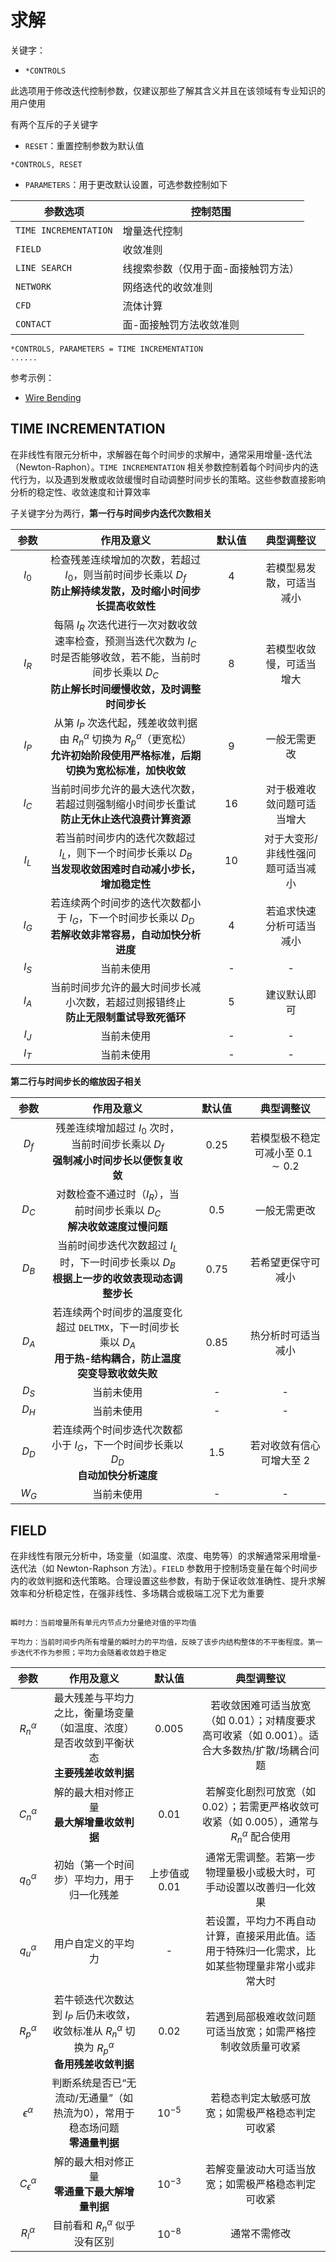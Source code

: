 # 求解

关键字：

- `*CONTROLS`

此选项用于修改迭代控制参数，仅建议那些了解其含义并且在该领域有专业知识的用户使用

有两个互斥的子关键字

- `RESET`：重置控制参数为默认值

```
*CONTROLS, RESET
```

- `PARAMETERS`：用于更改默认设置，可选参数控制如下

| 参数选项            | 控制范围                     |
|-------------------|------------------------------|
| `TIME INCREMENTATION` | 增量迭代控制                     |
| `FIELD`             | 收敛准则                     |
| `LINE SEARCH`       | 线搜索参数（仅用于面-面接触罚方法） |
| `NETWORK`           | 网络迭代的收敛准则           |
| `CFD`               | 流体计算                     |
| `CONTACT`           | 面-面接触罚方法收敛准则              |

```
*CONTROLS, PARAMETERS = TIME INCREMENTATION
......
```

参考示例：

- [Wire Bending](../chap6/sec2-wirebending.md)

## TIME INCREMENTATION

在非线性有限元分析中，求解器在每个时间步的求解中，通常采用增量-迭代法（Newton-Raphon）。`TIME INCREMENTATION` 相关参数控制着每个时间步内的迭代行为，以及遇到发散或收敛缓慢时自动调整时间步长的策略。这些参数直接影响分析的稳定性、收敛速度和计算效率

子关键字分为两行，**第一行与时间步内迭代次数相关**

| 参数   | 作用及意义| 默认值 | 典型调整议 |
|:--------:|:-----------:|:-----------:|:-------:|
|$I_{0}$ &nbsp;&nbsp;&nbsp;&nbsp;&nbsp;&nbsp;&nbsp;&nbsp; | 检查残差连续增加的次数，若超过 $I_{0}$，则当前时间步长乘以 $D_{f}$ <br>**防止解持续发散，及时缩小时间步长提高收敛性** | $4$ &nbsp;&nbsp;&nbsp;&nbsp;&nbsp;&nbsp;&nbsp;&nbsp;&nbsp;&nbsp;&nbsp;&nbsp;&nbsp;&nbsp;| 若模型易发散，可适当减小               |
| $I_{R}$     | 每隔 $I_{R}$ 次迭代进行一次对数收敛速率检查，预测当迭代次数为 $I_{C}$ 时是否能够收敛，若不能，当前时间步长乘以 $D_{C}$ <br>**防止解长时间缓慢收敛，及时调整时间步长**  | $8$  | 若模型收敛慢，可适当增大               |
| $I_{P}$     | 从第 $I_{P}$ 次迭代起，残差收敛判据由 $R_{n}^{\alpha}$ 切换为 $R_{p}^{\alpha}$（更宽松）<br>**允许初始阶段使用严格标准，后期切换为宽松标准，加快收敛**  | $9$      | 一般无需更改                           |
| $I_{C}$     | 当前时间步允许的最大迭代次数，若超过则强制缩小时间步长重试<br>**防止无休止迭代浪费计算资源** | $16$  | 对于极难收敛问题可适当增大             |
| $I_{L}$     | 若当前时间步内的迭代次数超过 $I_{L}$，则下一个时间步长乘以 $D_{B}$ <br>**当发现收敛困难时自动减小步长，增加稳定性**  | $10$  | 对于大变形/非线性强问题可适当减小      |
| $I_{G}$     | 若连续两个时间步的迭代次数都小于 $I_{G}$，下一个时间步长乘以 $D_{D}$<br>**若解收敛非常容易，自动加快分析进度**  |  $4$  | 若追求快速分析可适当减小               |
| $I_{S}$     | 当前未使用  | -   |  - |
| $I_{A}$     | 当前时间步允许的最大时间步长减小次数，若超过则报错终止<br>**防止无限制重试导致死循环**                                                        | 5      | 建议默认即可                           |
| $I_{J}$  | 当前未使用  | -  | -  |
| $I_{T}$  | 当前未使用  | -  | -  |

**第二行与时间步长的缩放因子相关**

| 参数   | 作用及意义| 默认值 | 典型调整议 |
|:--------:|:-----------:|:-----------:|:-------:|
|$D_{f}$ &nbsp;&nbsp;&nbsp;&nbsp;&nbsp;&nbsp;&nbsp;&nbsp; | 残差连续增加超过 $I_{0}$ 次时，当前时间步长乘以 $D_{f}$ <br>**强制减小时间步长以便恢复收敛** | $0.25$ &nbsp;&nbsp;&nbsp;&nbsp;&nbsp;&nbsp;&nbsp;&nbsp;&nbsp;&nbsp;&nbsp;&nbsp;&nbsp;&nbsp;| 若模型极不稳定可减小至 $0.1\sim0.2$ |
| $D_{C}$     | 对数检查不通过时（$I_{R}$），当前时间步长乘以 $D_{C}$ <br>**解决收敛速度过慢问题**  | $0.5$ | 一般无需更改  |
| $D_{B}$     | 当前时间步迭代次数超过 $I_{L}$ 时，下一时间步长乘以 $D_{B}$ <br>**根据上一步的收敛表现动态调整步长**  | $0.75$ | 若希望更保守可减小  |
| $D_{A}$     | 若连续两个时间步的温度变化超过 `DELTMX`，下一时间步长乘以 $D_{A}$ <br>**用于热-结构耦合，防止温度突变导致收敛失败**  | $0.85$ | 热分析时可适当减小  |
| $D_{S}$  | 当前未使用  | -  | -  |
| $D_{H}$  | 当前未使用  | -  | -  |
| $D_{D}$  | 若连续两个时间步迭代次数都小于 $I_{G}$，下一个时间步长乘以 $D_{D}$ <br>**自动加快分析速度**  | $1.5$ | 若对收敛有信心可增大至 $2$  |
| $W_{G}$  | 当前未使用  | -  | -  |

## FIELD

在非线性有限元分析中，场变量（如温度、浓度、电势等）的求解通常采用增量-迭代法（如 Newton-Raphson 方法）。`FIELD` 参数用于控制场变量在每个时间步内的收敛判据和迭代策略。合理设置这些参数，有助于保证收敛准确性、提升求解效率和分析稳定性，在强非线性、多场耦合或极端工况下尤为重要

```{margin}

瞬时力：当前增量所有单元内节点力分量绝对值的平均值

平均力：当前时间步内所有增量的瞬时力的平均值，反映了该步内结构整体的不平衡程度。第一步迭代不作为参照；平均力会随着收敛趋于稳定
```

| 参数   | 作用及意义| 默认值 | 典型调整议 |
|:--------:|:-----------:|:-----------:|:-------:|
|$R_{n}^{\alpha}$ &nbsp;&nbsp;&nbsp;&nbsp;&nbsp;&nbsp;&nbsp;&nbsp; | 最大残差与平均力之比，衡量场变量（如温度、浓度）是否收敛到平衡状态 <br>**主要残差收敛判据** | $0.005$ &nbsp;&nbsp;&nbsp;&nbsp;&nbsp;&nbsp;&nbsp;&nbsp;&nbsp;&nbsp;&nbsp;&nbsp;&nbsp;&nbsp;| 若收敛困难可适当放宽（如 $0.01$）；对精度要求高可收紧（如 $0.001$）。适合大多数热/扩散/场耦合问题 |
|$C_{n}^{\alpha}$ | 解的最大相对修正量 <br>**最大解增量收敛判据** | $0.01$| 若解变化剧烈可放宽（如 $0.02$）；若需更严格收敛可收紧（如 $0.005$），通常与 $R_{n}^{\alpha}$ 配合使用 |
|$q_{0}^{\alpha}$| 初始（第一个时间步）平均力，用于归一化残差 | 上步值或 $0.01$| 通常无需调整。若第一步物理量极小或极大时，可手动设置以改善归一化效果 |
|$q_{u}^{\alpha}$| 用户自定义的平均力 | - | 若设置，平均力不再自动计算，直接采用此值。适用于特殊归一化需求，比如某些物理量非常小或非常大时 |
|$R_{p}^{\alpha}$| 若牛顿迭代次数达到 $I_{P}$ 后仍未收敛，收敛标准从 $R_{n}^{\alpha}$ 切换为 $R_{p}^{\alpha}$ <br>**备用残差收敛判据** | $0.02$ | 若遇到局部极难收敛问题可适当放宽；如需严格控制收敛质量可收紧 |
|$\epsilon^{\alpha}$| 判断系统是否已“无流动/无通量”（如热流为0），常用于稳态场问题 <br>**零通量判据** | $10^{-5}$ | 若稳态判定太敏感可放宽；如需极严格稳态判定可收紧 |
|$C_{\epsilon}^{\alpha}$| 解的最大相对修正量 <br>**零通量下最大解增量判据** | $10^{-3}$ | 若解变量波动大可适当放宽；如需极严格稳态判定可收紧 |
|$R_{l}^{\alpha}$| 目前看和 $R_{n}^{\alpha}$ 似乎没有区别 | $10^{-8}$ | 通常不需修改 |